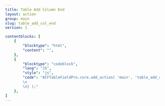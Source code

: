 ```yaml
---
title: Table Add Column End
layout: action
group: main
slug: table_add_col_end
version: 1

contentblocks: [
	{
		"blocktype": "html",
		"content": "",
	},
	{
		"blocktype": "codeblock",
		"lang": "JS",
		"style": "js",
		"code": "ACFTableFieldPro.core.add_action( 'main', 'table_add_col_end', function( table ) {
		\n
		\n} );"
	},
]
---
```

